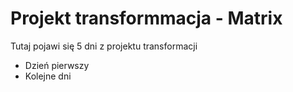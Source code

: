 # Projekt transformmacja - Matrix
Tutaj pojawi się 5 dni z projektu transformacji
 - Dzień pierwszy
 - Kolejne dni
 
